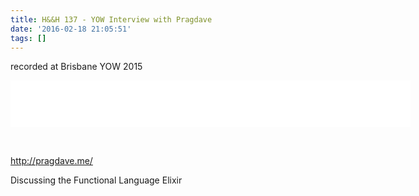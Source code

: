 ```yaml
---
title: H&&H 137 - YOW Interview with Pragdave
date: '2016-02-18 21:05:51'
tags: []
---
```


recorded at Brisbane YOW 2015
<!--more-->

<iframe style="border: none" src="//html5-player.libsyn.com/embed/episode/id/4157107/height/75/width/640/theme/standard/autoplay/no/autonext/no/thumbnail/no/preload/no/no_addthis/no/direction/backward/no-cache/true/" height="75" width="640" scrolling="no"  allowfullscreen webkitallowfullscreen mozallowfullscreen oallowfullscreen msallowfullscreen></iframe>

&nbsp;

<a href="http://pragdave.me/">http://pragdave.me/</a>

Discussing the Functional Language Elixir

&nbsp;
